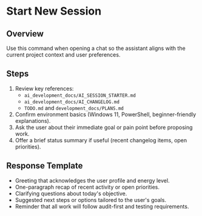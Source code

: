 # Start New Session

## Overview
Use this command when opening a chat so the assistant aligns with the current project context and user preferences.

## Steps
1. Review key references:
   - `ai_development_docs/AI_SESSION_STARTER.md`
   - `ai_development_docs/AI_CHANGELOG.md`
   - `TODO.md` and `development_docs/PLANS.md`
2. Confirm environment basics (Windows 11, PowerShell, beginner-friendly explanations).
3. Ask the user about their immediate goal or pain point before proposing work.
4. Offer a brief status summary if useful (recent changelog items, open priorities).

## Response Template
- Greeting that acknowledges the user profile and energy level.
- One-paragraph recap of recent activity or open priorities.
- Clarifying questions about today's objective.
- Suggested next steps or options tailored to the user's goals.
- Reminder that all work will follow audit-first and testing requirements.
